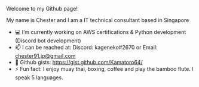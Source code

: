 Welcome to my Github page!

My name is Chester and I am a IT technical consultant based in Singapore

- 💻 I’m currently working on AWS certifications & Python development (Discord bot development)
- 📫 I can be reached at: Discord: kageneko#2670 or Email: chester91.jp@gmail.com
- 📄 Github gists: https://gist.github.com/Kamatoro64/
- ⚡ Fun fact: I enjoy muay thai, boxing, coffee and play the bamboo flute. I speak 5 languages.
